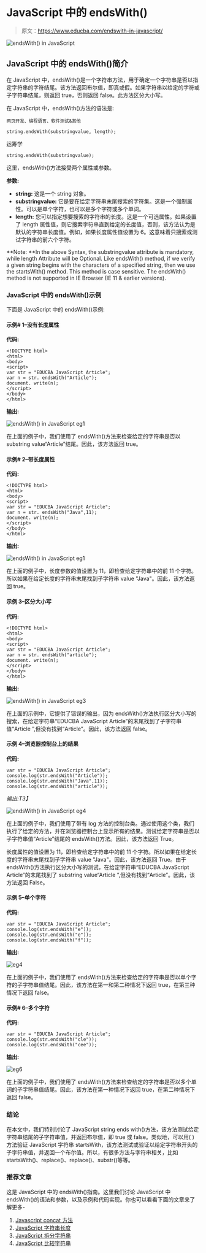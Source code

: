 # JavaScript 中的 endsWith()

> 原文：<https://www.educba.com/endswith-in-javascript/>

![endsWith() in JavaScript](img/c0b1f4a72380e8574cbce9817050ab2d.png)



## JavaScript 中的 endsWith()简介

在 JavaScript 中，endsWith()是一个字符串方法，用于确定一个字符串是否以指定字符串的字符结尾。该方法返回布尔值，即真或假。如果字符串以给定的字符或子字符串结尾，则返回 true，否则返回 false。此方法区分大小写。

在 JavaScript 中，endsWith()方法的语法是:

<small>网页开发、编程语言、软件测试&其他</small>

```
string.endsWith(substringvalue, length);
```

运筹学

```
string.endsWith(substringvalue);
```

这里，endsWith()方法接受两个属性或参数。

**参数:**

*   **string:** 这是一个 string 对象。
*   **substringvalue:** 它是要在给定字符串末尾搜索的字符集。这是一个强制属性。可以是单个字符，也可以是多个字符或多个单词。
*   **length:** 您可以指定想要搜索的字符串的长度。这是一个可选属性。如果设置了 length 属性值，则它搜索字符串直到给定的长度值，否则，该方法认为是默认的字符串长度值。例如，如果长度属性值设置为 6。这意味着只搜索或测试字符串的前六个字符。

**Note: **In the above Syntax, the substringvalue attribute is mandatory, while length Attribute will be Optional. Like endsWith() method, if we verify a given string begins with the characters of a specified string, then we use the startsWith() method. This method is case sensitive. The endsWith() method is not supported in IE Browser (IE 11 & earlier versions).

### JavaScript 中的 endsWith()示例

下面是 JavaScript 中的 endsWith()示例:

#### 示例# 1–没有长度属性

**代码:**

```
<!DOCTYPE html>
<html>
<body>
<script>
var str = "EDUCBA JavaScript Article";
var n = str. endsWith("Article");
document. write(n);
</script>
</body>
</html>
```

**输出:**

![endsWith() in JavaScript eg1](img/977506c6163f850bc6008f06448c3d70.png)



在上面的例子中，我们使用了 endsWith()方法来检查给定的字符串是否以 substring value“Article”结尾。因此，该方法返回 true。

#### 示例# 2–带长度属性

**代码:**

```
<!DOCTYPE html>
<html>
<body>
<script>
var str = "EDUCBA JavaScript Article";
var n = str. endsWith("Java",11);
document. write(n);
</script>
</body>
</html>
```

**输出:**

![endsWith() in JavaScript eg1](img/fc476590a63e0fc2ddb5f39627c2e92e.png)



在上面的例子中，长度参数的值设置为 11，即检查给定字符串中的前 11 个字符。所以如果在给定长度的字符串末尾找到子字符串 value "Java"。因此，该方法返回 true。

#### **示例 3–区分大小写**

**代码:**

```
<!DOCTYPE html>
<html>
<body>
<script>
var str = "EDUCBA JavaScript Article";
var n = str. endsWith("article");
document. write(n);
</script>
</body>
</html>
```

**输出:**

![endsWith() in JavaScript eg3](img/68fe4c96ef29bd7de5b769378a11ba01.png)



在上面的示例中，它提供了错误的输出，因为 endsWith()方法执行区分大小写的搜索，在给定字符串“EDUCBA JavaScript Article”的末尾找到了子字符串值“Article ”,但没有找到“Article”。因此，该方法返回 false。

#### 示例 4–浏览器控制台上的结果

**代码:**

```
var str = "EDUCBA JavaScript Article";
console.log(str.endsWith("Article"));
console.log(str.endsWith("Java",11));
console.log(str.endsWith("article"));
```

**输出*:*T3】**

![endsWith() in JavaScript eg4](img/797262adbb773e09eaa3155cbe2a3f0c.png)



在上面的例子中，我们使用了带有 log 方法的控制台类。通过使用这个类，我们执行了给定的方法，并在浏览器控制台上显示所有的结果。测试给定字符串是否以子字符串值“Article”结尾的 endsWith()方法。因此，该方法返回 True。

长度属性的值设置为 11，即检查给定字符串中的前 11 个字符。所以如果在给定长度的字符串末尾找到子字符串 value "Java"。因此，该方法返回 True。由于 endsWith()方法执行区分大小写的测试，在给定字符串“EDUCBA JavaScript Article”的末尾找到了 substring value“Article ”,但没有找到“Article”。因此，该方法返回 False。

#### 示例 5–单个字符

**代码:**

```
var str = "EDUCBA JavaScript Article";
console.log(str.endsWith("e"));
console.log(str.endsWith("e"));
console.log(str.endsWith("f"));
```

**输出:**

![eg4](img/c6b9e93d56a0daa9daf07a18f4948511.png)



在上面的例子中，我们使用了 endsWith()方法来检查给定的字符串是否以单个字符的子字符串值结尾。因此，该方法在第一和第二种情况下返回 true，在第三种情况下返回 false。

#### 示例# 6–多个字符

**代码:**

```
var str = "EDUCBA JavaScript Article";
console.log(str.endsWith("cle"));
console.log(str.endsWith("cee"));
```

**输出:**

![eg6](img/f2d6195515042d80dac0851981f79f9a.png)



在上面的例子中，我们使用了 endsWith()方法来检查给定的字符串是否以多个单词的子字符串值结尾。因此，该方法在第一种情况下返回 true，在第二种情况下返回 false。

### 结论

在本文中，我们特别讨论了 JavaScript string ends with()方法，该方法测试给定字符串结尾的子字符串值，并返回布尔值，即 true 或 false。类似地，可以用( )方法验证 JavaScript 字符串 startsWith，该方法测试或验证以给定字符串开头的子字符串值，并返回一个布尔值。所以，有很多方法与字符串相关，比如 startsWith()、replace()、replace()、substr()等等。

### 推荐文章

这是 JavaScript 中的 endsWith()指南。这里我们讨论 JavaScript 中 endsWith()的语法和参数，以及示例和代码实现。你也可以看看下面的文章来了解更多-

1.  [Javascript concat 方法](https://www.educba.com/javascript-merge-arrays/)
2.  [JavaScript 字符串长度](https://www.educba.com/javascript-string-length/)
3.  [JavaScript 拆分字符串](https://www.educba.com/javascript-split-string/)
4.  [JavaScript 比较字符串](https://www.educba.com/javascript-compare-strings/)






